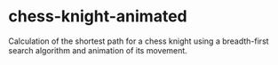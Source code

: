 # chess-knight-animated
Calculation of the shortest path for a chess knight using a breadth-first search algorithm and animation of its movement.
